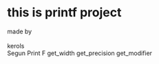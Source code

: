 # this is printf project<br>
made by<br>  
kerols<br>
Segun
Print F 
get_width
get_precision
get_modifier